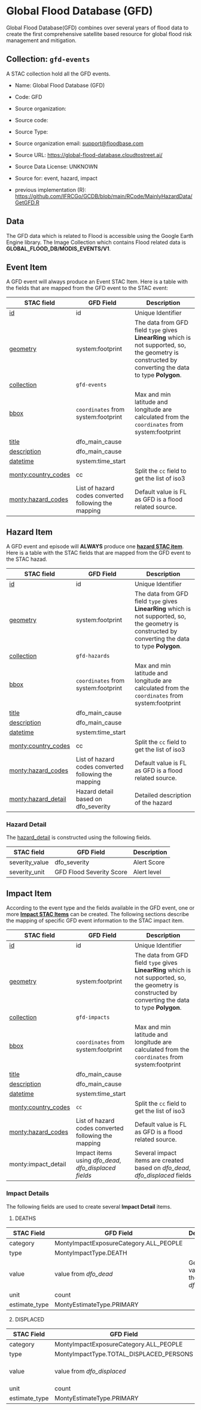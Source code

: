 # Global Flood Database (GFD)

Global Flood Database(GFD) combines over several years of flood data to create the first comprehensive satellite based resource for global flood risk management and mitigation.

## Collection: `gfd-events`

A STAC collection hold all the GFD events.

- Name: Global Flood Database (GFD)
- Code: GFD
- Source organization:
- Source code:
- Source Type:
- Source organization email: <support@floodbase.com>
- Source URL: <https://global-flood-database.cloudtostreet.ai/>
- Source Data License: UNKNOWN
- Source for: event, hazard, impact

- previous implementation (R): <https://github.com/IFRCGo/GCDB/blob/main/RCode/MainlyHazardData/GetGFD.R>

## Data

The GFD data which is related to Flood is accessible using the Google Earth Engine library. The Image Collection which contains Flood related data is **GLOBAL_FLOOD_DB/MODIS_EVENTS/V1**.

## Event Item

A GFD event will always produce an Event STAC Item.
Here is a table with the fields that are mapped from the GFD event to the STAC event:

| STAC field | GFD Field | Description |
| -----------|-----------|-------------|
| [id](https://github.com/radiantearth/stac-spec/blob/master/item-spec/item-spec.md#id) | id | Unique Identifier |
| [geometry](https://github.com/radiantearth/stac-spec/blob/master/item-spec/item-spec.md#geometry) | system:footprint | The data from GFD field `type` gives **LinearRing** which is not supported, so, the geometry is constructed by converting the data to type **Polygon**. |
| [collection](https://github.com/radiantearth/stac-spec/blob/master/item-spec/item-spec.md#collection)  | `gfd-events` |          |
| [bbox](https://github.com/radiantearth/stac-spec/blob/master/item-spec/item-spec.md#bbox) | `coordinates` from system:footprint | Max and min latitude and longitude are calculated from the `coordinates` from system:footprint |
| [title](https://github.com/radiantearth/stac-spec/blob/master/commons/common-metadata.md#basics) | dfo_main_cause | |
| [description](https://github.com/radiantearth/stac-spec/blob/master/commons/common-metadata.md#basics) | dfo_main_cause |        |
| [datetime](https://github.com/radiantearth/stac-spec/blob/master/commons/common-metadata.md#date-and-time) | system:time_start | |
| [monty:country_codes](https://github.com/IFRCGo/monty-stac-extension#montycountry_codes) | cc      | Split the `cc` field to get the list of iso3 |
| [monty:hazard_codes](https://github.com/IFRCGo/monty-stac-extension#montyhazard_codes) | List of hazard codes converted following the mapping | Default value is FL as GFD is a flood related source. |

## Hazard Item

A GFD event and episode will **ALWAYS** produce one [**hazard STAC item**](https://github.com/IFRCGo/monty-stac-extension#hazard). Here is a table with the STAC fields that are mapped from the GFD event to the STAC hazad.

| STAC field | GFD Field | Description |
| -----------|-----------|-------------|
| [id](https://github.com/radiantearth/stac-spec/blob/master/item-spec/item-spec.md#id)          | id        | Unique Identifier  |
| [geometry](https://github.com/radiantearth/stac-spec/blob/master/item-spec/item-spec.md#geometry)    | system:footprint | The data from GFD field `type` gives **LinearRing** which is not supported, so, the geometry is constructed by converting the data to type **Polygon**. |
| [collection](https://github.com/radiantearth/stac-spec/blob/master/item-spec/item-spec.md#collection)  | `gfd-hazards` |          |
| [bbox](https://github.com/radiantearth/stac-spec/blob/master/item-spec/item-spec.md#bbox)        | `coordinates` from system:footprint | Max and min latitude and longitude are calculated from the `coordinates` from system:footprint |
| [title](https://github.com/radiantearth/stac-spec/blob/master/commons/common-metadata.md#basics) | dfo_main_cause |    |
| [description](https://github.com/radiantearth/stac-spec/blob/master/commons/common-metadata.md#basics) | dfo_main_cause |        |
| [datetime](https://github.com/radiantearth/stac-spec/blob/master/commons/common-metadata.md#date-and-time) | system:time_start |     |
| [monty:country_codes](https://github.com/IFRCGo/monty-stac-extension#montycountry_codes) | cc      | Split the `cc` field to get the list of iso3 |
| [monty:hazard_codes](https://github.com/IFRCGo/monty-stac-extension#montyhazard_codes) | List of hazard codes converted following the mapping | Default value is FL as GFD is a flood related source. |
| [monty:hazard_detail](https://github.com/IFRCGo/monty-stac-extension#montyhazard_detail) | Hazard detail based on dfo_severity | Detailed description of the hazard |

### Hazard Detail
The [hazard_detail](https://github.com/IFRCGo/monty-stac-extension#montyhazard_detail) is constructed using the following fields.

| STAC field | GFD Field | Description |
|------------|-----------|-------------|
| severity_value | dfo_severity | Alert Score |
| severity_unit | GFD Flood Severity Score | Alert level |

## Impact Item

According to the event type and the fields available in the GFD event, one or more [**Impact STAC Items**](https://github.com/IFRCGo/monty-stac-extension#impact) can be created.
The following sections describe the mapping of specific GFD event information to the STAC impact item.

| STAC field | GFD Field | Description |
| -----------|-----------|-------------|
| [id](https://github.com/radiantearth/stac-spec/blob/master/item-spec/item-spec.md#id)          | id        | Unique Identifier  |
| [geometry](https://github.com/radiantearth/stac-spec/blob/master/item-spec/item-spec.md#geometry) | system:footprint | The data from GFD field `type` gives **LinearRing** which is not supported, so, the geometry is constructed by converting the data to type **Polygon**. |
| [collection](https://github.com/radiantearth/stac-spec/blob/master/item-spec/item-spec.md#collection) | `gfd-impacts` |          |
| [bbox](https://github.com/radiantearth/stac-spec/blob/master/item-spec/item-spec.md#bbox) | `coordinates` from system:footprint | Max and min latitude and longitude are calculated from the `coordinates` from system:footprint |
| [title](https://github.com/radiantearth/stac-spec/blob/master/commons/common-metadata.md#basics) | dfo_main_cause | |
| [description](https://github.com/radiantearth/stac-spec/blob/master/commons/common-metadata.md#basics) | dfo_main_cause | |
| [datetime](https://github.com/radiantearth/stac-spec/blob/master/commons/common-metadata.md#date-and-time) | system:time_start | |
| [monty:country_codes](https://github.com/IFRCGo/monty-stac-extension#montycountry_codes) | `cc`      | Split the `cc` field to get the list of iso3 |
| [monty:hazard_codes](https://github.com/IFRCGo/monty-stac-extension#montyhazard_codes) | List of hazard codes converted following the mapping | Default value is FL as GFD is a flood related source. |
| monty:impact_detail | Impact items using *dfo_dead*, *dfo_displaced fields* | Several impact items are created based on *dfo_dead*, *dfo_displaced* fields |

### Impact Details
The following fields are used to create several **Impact Detail** items.
1. DEATHS

|STAC Field | GFD Field | Description |
|-----------|-----------|-------------|
| category |MontyImpactExposureCategory.ALL_PEOPLE|  |
| type |MontyImpactType.DEATH| |
|value |value from *dfo_dead* |Get the value using the key *dfo_dead*|
| unit | count |     |
|estimate_type|MontyEstimateType.PRIMARY| |

2. DISPLACED

|STAC Field | GFD Field | Description |
|-----------|-----------|-------------|
| category   | MontyImpactExposureCategory.ALL_PEOPLE |  |
|type|MontyImpactType.TOTAL_DISPLACED_PERSONS| |
|value|value from *dfo_displaced* |Get the value using the key *dfo_displaced*|
| unit | count |     |
|estimate_type|MontyEstimateType.PRIMARY| |
